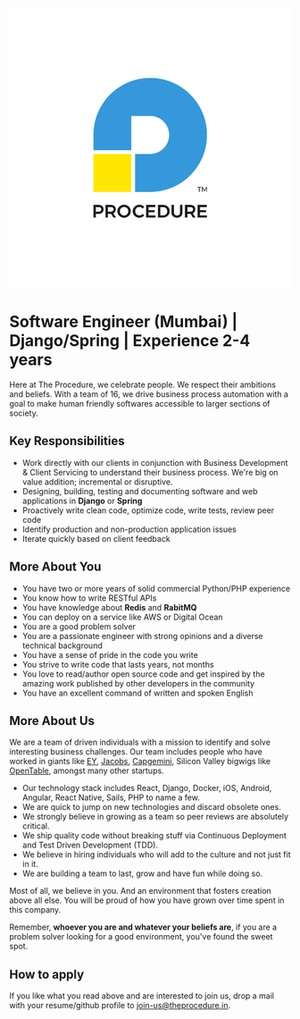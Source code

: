 ![Procedure][logo]

# Software Engineer (Mumbai) | Django/Spring | Experience 2-4 years

Here at The Procedure, we celebrate people. We respect their ambitions and beliefs. With a team of 16, we drive business process automation with a goal to make human friendly softwares accessible to larger sections of society.

## Key Responsibilities

- Work directly with our clients in conjunction with Business Development & Client Servicing to understand their business process. We're big on value addition; incremental or disruptive.
- Designing, building, testing and documenting software and web applications in **Django** or **Spring**
- Proactively write clean code, optimize code, write tests, review peer code
- Identify production and non-production application issues
- Iterate quickly based on client feedback

## More About You

- You have two or more years of solid commercial Python/PHP experience
- You know how to write RESTful APIs
- You have knowledge about **Redis** and **RabitMQ**
- You can deploy on a service like AWS or Digital Ocean
- You are a good problem solver
- You are a passionate engineer with strong opinions and a diverse technical background
- You have a sense of pride in the code you write
- You strive to write code that lasts years, not months
- You love to read/author open source code and get inspired by the amazing work published by other developers in the community
- You have an excellent command of written and spoken English

## More About Us

We are a team of driven individuals with a mission to identify and solve interesting business challenges. Our team includes people who have worked in giants like [EY][ey-website], [Jacobs][jacobs-website], [Capgemini][capgemini-website], Silicon Valley bigwigs like [OpenTable][ot-website], amongst many other startups.

- Our technology stack includes React, Django, Docker, iOS, Android, Angular, React Native, Sails, PHP to name a few.
- We are quick to jump on new technologies and discard obsolete ones.
- We strongly believe in growing as a team so peer reviews are absolutely critical.
- We ship quality code without breaking stuff via Continuous Deployment and Test Driven Development (TDD).
- We believe in hiring individuals who will add to the culture and not just fit in it.
- We are building a team to last, grow and have fun while doing so.

Most of all, we believe in you. And an environment that fosters creation above all else. You will be proud of how you have grown over time spent in this company.

Remember, **whoever you are and whatever your beliefs are**, if you are a problem solver looking for a good environment, you've found the sweet spot.

## How to apply

If you like what you read above and are interested to join us, drop a mail with your resume/github profile to [join-us@theprocedure.in][mail-address].

[mail-address]: mailto:join-us@theprocedure.in
[logo]: logo.png 'Procedure'
[ey-website]: http://www.ey.com/
[ot-website]: http://www.opentable.com/
[jacobs-website]: http://www.jacobs.com/
[capgemini-website]: http://www.capgemini.com/
